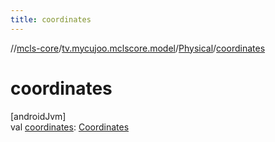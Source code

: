 ```yaml
---
title: coordinates
---
```

//[mcls-core](../../../index.html)/[tv.mycujoo.mclscore.model](../index.html)/[Physical](index.html)/[coordinates](coordinates.html)



# coordinates



[androidJvm]\
val [coordinates](coordinates.html): [Coordinates](../-coordinates/index.html)




